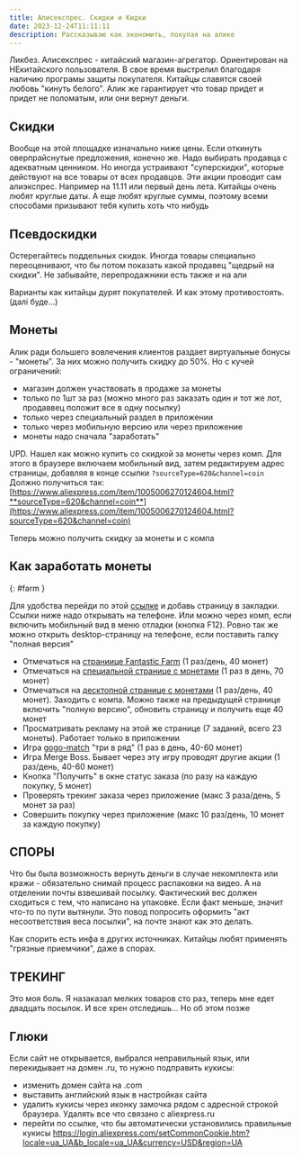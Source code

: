 ```yaml
---
title: Алисекспрес. Скидки и Кидки
date: 2023-12-24T11:11:11
desсription: Рассказываю как экономить, покупая на алике
---
```



Ликбез. Алисекспрес - китайский магазин-агрегатор. Ориентирован на НЕкитайского пользователя. В свое время выстрелил благодаря наличию програмы защиты покупателя. Китайцы славятся своей любовь "кинуть белого". Алик же гарантирует что товар придет и придет не поломатым, или они вернут деньги.

## Скидки
Вообще на этой площадке изначально ниже цены. Если откинуть оверпрайснутые предложения, конечно же. Надо выбирать продавца с адекватным ценником. Но иногда устраивают "суперскидки", которые действуют на все товары от всех продавцов. Эти акции проводит сам алиэкспрес. Например на 11.11 или первый день лета. Китайцы очень любят круглые даты. А еще любят круглые суммы, поэтому всеми способами призывают тебя купить хоть что нибудь

## Псевдоскидки
Остерегайтесь поддельных скидок. Иногда товары специально переоценивают, что бы потом показать какой продавец "щедрый на скидки". Не забывайте, перепродажники есть также и на али

Варианты как китайцы дурят покупателей. И как этому противостоять.  
(далі буде...)


## Монеты
Алик ради большего вовлечения клиентов раздает виртуальные бонусы - "монеты". За них можно получить скидку до 50%. Но с кучей ограничений:
- магазин должен участвовать в продаже за монеты
- только по 1шт за раз (можно много раз заказать один и тот же лот, продаввец положит все в одну посылку)
- только через специальный раздел в приложении
- только через мобильную версию или через приложение
- монеты надо сначала "заработать"

UPD. Нашел как можно купить со скидкой за монеты через комп. Для этого в браузере включаем мобильный вид, затем редактируем адрес страницы, добавляя в конце ссылки `?sourceType=620&channel=coin`  Должно получиться так: [https://www.aliexpress.com/item/1005006270124604.html?**sourceType=620&channel=coin**](https://www.aliexpress.com/item/1005006270124604.html?sourceType=620&channel=coin)

Теперь можно получить скидку за монеты и с компа

## Как заработать монеты  
{: #farm }

Для удобства перейди по этой [ссылке](#farm) и добавь страницу в закладки. Ссылки ниже надо открывать на телефоне. Или можно через комп, если включить мобильный вид в меню отладки (кнопка F12). Ровно так же можно открыть desktop-страницу на телефоне, если поставить галку "полная версия"

- Отмечаться на [страниице Fantastic Farm](https://campaign.aliexpress.com/wow/gcp/gold-coin-v3/index) (1 раз/день, 40 монет)
- Отмечаться на [специальной странице с монетами](https://m.aliexpress.com/p/coin-index/index.html?_immersiveMode=true&from=checkinxx) (1 раз в день, 70 монет)
- Отмечаться на [десктопной странице с монетами](https://www.aliexpress.com/p/coin-pc-index/index.html) (1 раз/день, 40 монет). Заходить с компа. Можно также на предыдущей странице включить "полную версию", обновить страницу и получить еще 40 монет
- Просматривать рекламу на этой же странице (7 заданий, всего 23 монеты). Работает только в приложении
- Игра [gogo-match](https://m.aliexpress.com/p/gogo-match-cc/index.html) "три в ряд" (1 раз в день, 40-60 монет)
- Игра Merge Boss. Бывает через эту игру проводят другие акции (1 раз/день, 40-60 монет)
- Кнопка "Получить" в окне статус заказа (по разу на каждую покупку, 5 монет)
- Проверять трекинг заказа через приложение (макс 3 раза/день, 5 монет за раз)
- Совершить покупку через приложение (макс 10 раз/день, 10 монет за каждую покупку)





## СПОРЫ
Что бы была возможность вернуть деньги в случае некомплекта или кражи - обязательно снимай процесс распаковки на видео. А на отделении почты взвешивай посылку. Фактический вес должен сходиться с тем, что написано на упаковке. Если факт меньше, значит что-то по пути вытянули. Это повод попросить оформить "акт несоответствия веса посылки", на почте знают как это делать.

Как спорить есть инфа в других источниках. Китайцы любят применять "грязные приемчики", даже в спорах.


## ТРЕКИНГ
Это моя боль. Я назаказал мелких товаров сто раз, теперь мне едет двадцать посылок. И все хрен отследишь... Но об этом позже


## Глюки
Если сайт не открывается, выбрался неправильный язык, или перекидывает на домен .ru, то нужно подправить кукисы:
- изменить домен сайта на .com
- выставить английский язык в настройках сайта
- удалить кукисы через иконку замочка рядом с адресной строкой браузера. Удалять все что связано с aliexpress.ru
- перейти по ссылке, что бы автоматически установились правильные кукисы <https://login.aliexpress.com/setCommonCookie.htm?locale=ua_UA&b_locale=ua_UA&currency=USD&region=UA>

